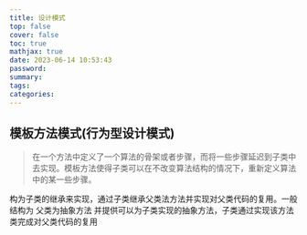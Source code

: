 ```yaml
---
title: 设计模式
top: false
cover: false
toc: true
mathjax: true
date: 2023-06-14 10:53:43
password:
summary:
tags:
categories:
---
```


## 模板方法模式(行为型设计模式)

> 在一个方法中定义了一个算法的骨架或者步骤，而将一些步骤延迟到子类中去实现。模板方法使得子类可以在不改变算法结构的情况下，重新定义算法中的某一些步骤。

构为子类的继承来实现，通过子类继承父类法方法并实现对父类代码的复用。一般结构为 父类为抽象方法 并提供可以为子类实现的抽象方法，子类通过实现该方法类完成对父类代码的复用
